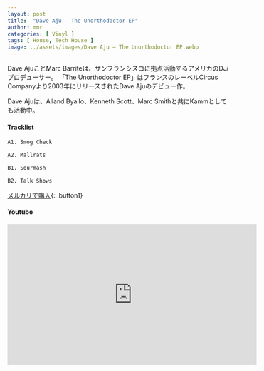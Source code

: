 ```yaml
---
layout: post
title:  "Dave Aju – The Unorthodoctor EP"
author: mmr
categories: [ Vinyl ]
tags: [ House, Tech House ]
image: ../assets/images/Dave Aju – The Unorthodoctor EP.webp
---
```


Dave AjuことMarc Barriteは、サンフランシスコに拠点活動するアメリカのDJ/プロデューサー。
「The Unorthodoctor EP」はフランスのレーベルCircus Companyより2003年にリリースされたDave Ajuのデビュー作。

Dave Ajuは、Alland Byallo、Kenneth Scott、Marc Smithと共にKammとしても活動中。

#### Tracklist
```md
A1. Smog Check

A2. Mallrats

B1. Sourmash

B2. Talk Shows
```

[メルカリで購入](https://jp.mercari.com/item/m44121616957?afid=6142608987){: .button1}

#### Youtube
<iframe width="560" height="315" src="https://www.youtube.com/embed/o7wiOuOWol8?si=KXWPOW-DvCGUD9xw" title="YouTube video player" frameborder="0" allow="accelerometer; autoplay; clipboard-write; encrypted-media; gyroscope; picture-in-picture; web-share" referrerpolicy="strict-origin-when-cross-origin" allowfullscreen></iframe>